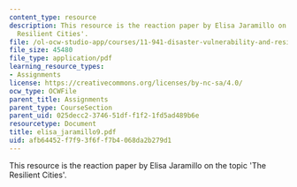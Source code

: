```yaml
---
content_type: resource
description: This resource is the reaction paper by Elisa Jaramillo on the topic 'The
  Resilient Cities'.
file: /ol-ocw-studio-app/courses/11-941-disaster-vulnerability-and-resilience-spring-2005/afb64452f7f93f6ff7b4068da2b279d1_elisa_jaramillo9.pdf
file_size: 45480
file_type: application/pdf
learning_resource_types:
- Assignments
license: https://creativecommons.org/licenses/by-nc-sa/4.0/
ocw_type: OCWFile
parent_title: Assignments
parent_type: CourseSection
parent_uid: 025decc2-3746-51df-f1f2-1fd5ad489b6e
resourcetype: Document
title: elisa_jaramillo9.pdf
uid: afb64452-f7f9-3f6f-f7b4-068da2b279d1
---
```

This resource is the reaction paper by Elisa Jaramillo on the topic 'The Resilient Cities'.